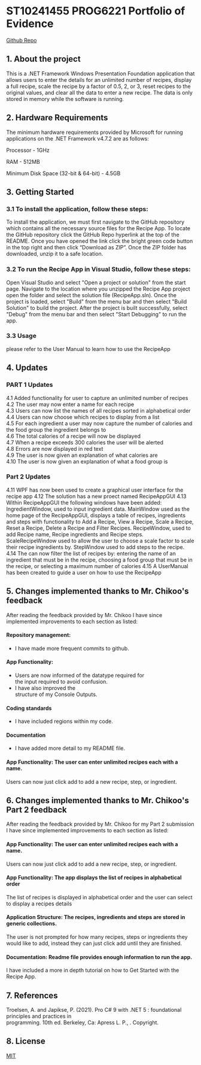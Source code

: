 # ST10241455 PROG6221 Portfolio of Evidence
[Github Repo](https://github.com/VCCT-PROG6221-2023-Grp3/DavidMellors-ST10241466-PROG6221POE-Part1)

## 1. About the project

This is a .NET Framework Windows Presentation Foundation application that allows users to enter the details for an unlimited number of recipes, display a full recipe, scale the recipe by a factor of 0.5, 2, or 3, reset recipes to the original values, and clear all the data to enter a new recipe. The data is only stored in memory while the software is running.


## 2. Hardware Requirements
The minimum hardware requirements provided by Microsoft for running applications on the .NET Framework v4.7.2 are as follows:

Processor - 1GHz

RAM - 512MB

Minimum Disk Space (32-bit & 64-bit) - 4.5GB

## 3. Getting Started
### 3.1 To install the application, follow these steps:

To install the application, we must first navigate to the GitHub repository which contains all the necessary source files for the Recipe App. 
To locate the GitHub repository click the GitHub Repo hyperlink at the top of the README.
Once you have opened the link click the bright green code button in the top right and then click “Download as ZIP”.
Once the ZIP folder has downloaded, unzip it to a safe location.

### 3.2 To run the Recipe App in Visual Studio, follow these steps:

Open Visual Studio and select "Open a project or solution" from the start page.
Navigate to the location where you unzipped the Recipe App project open the folder and select the solution file (RecipeApp.sln).
Once the project is loaded, select "Build" from the menu bar and then select "Build Solution" to build the project.
After the project is built successfully, select "Debug" from the menu bar and then select "Start Debugging" to run the app.



### 3.3 Usage
please refer to the User Manual to learn how to use the RecipeApp

## 4. Updates

### PART 1 Updates
4.1 Added functionality for user to capture an unlimited number of recipes  
4.2 The user may now enter a name for each recipe  
4.3 Users can now list the names of all recipes sorted in alphabetical order  
4.4 Users can now choose which recipes to display from a list  
4.5 For each ingredient a user may now capture the number of calories and the food group the ingredient belongs to  
4.6 The total calories of a recipe will now be displayed  
4.7 When a recipe exceeds 300 calories the user will be alerted  
4.8 Errors are now displayed in red text  
4.9 The user is now given an explanation of what calories are  
4.10 The user is now given an explanation of what a food group is  

### Part 2 Updates

4.11 WPF has now been used to create a graphical user interface for the recipe app
4.12 The solution has a new proect named RecipeAppGUI
4.13 Within RecipeAppGUI the following windows have been added:
IngredientWindow, used to input ingredient data.
MainWindow used as the home page of the RecipeAppGUI, displays a table of recipes, ingredients and steps with functionality to Add a Recipe, View a Recipe, Scale a Recipe, Reset a Recipe, Delete a Recipe and Filter Recipes.
RecipeWindow, used to add Recipe name, Recipe ingredients and Recipe steps.
ScaleRecipeWindow used to allow the user to choose a scale factor to scale their recipe ingredients by.
StepWindow used to add steps to the recipe.
4.14 The can now filter the list of recipes by: entering the name of an ingredient that must be in the recipe, choosing a food group that must be in the recipe, or selecting a maximum number of calories
4.15  A UserManual has been created to guide a user on how to use the RecipeApp

## 5. Changes implemented thanks to Mr. Chikoo's feedback

After reading the feedback provided by Mr. Chikoo I have since implemented improvements to each section as listed:

#### Repository management: 
- I have made more frequent commits to github.

#### App Functionality: 
- Users are now informed of the datatype required for  
the input required to avoid confusion. 
- I have also improved the  
structure of my Console Outputs.

#### Coding standards
- I have included regions within my code.

#### Documentation
- I have added more detail to my README file.   

#### App Functionality: The user can enter unlimited recipes each with a name.                          
Users can now just click add to add a new recipe, step, or ingredient.

## 6. Changes implemented thanks to Mr. Chikoo's Part 2 feedback

After reading the feedback provided by Mr. Chikoo for my Part 2 submission I have since implemented improvements to each section as listed:

#### App Functionality: The user can enter unlimited recipes each with a name.                          
Users can now just click add to add a new recipe, step, or ingredient.

#### App Functionality: The app displays the list of recipes in alphabetical order
The list of recipes is displayed in alphabetical order and the user can select to display a recipes details

#### Application Structure:  The recipes, ingredients and steps are stored in  generic collections.
The user is not prompted for how many recipes, steps or ingredients they would like to add, instead they can just click add until they are finished.

#### Documentation: Readme file provides enough information to run the app.
I have included a more in depth tutorial on how to Get Started with the Recipe App.

## 7. References
Troelsen, A. and Japikse, P. (2021). Pro C# 9 with .NET 5 : foundational principles and practices in  
programming. 10th ed. Berkeley, Ca: Apress L. P., . Copyright.

## 8. License

[MIT](https://choosealicense.com/licenses/mit/)

